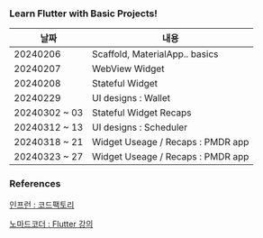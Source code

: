 ### Learn Flutter with Basic Projects!
| 날짜            | 내용                          |
| -------- | ---------------------------- |
| 20240206 |Scaffold, MaterialApp.. basics|
| 20240207 |WebView Widget|
| 20240208 |Stateful Widget|
| 20240229 |UI designs : Wallet|
| 20240302 ~ 03 |Stateful Widget Recaps|
| 20240312 ~ 13 |UI designs : Scheduler|
| 20240318 ~ 21 |Widget Useage / Recaps : PMDR app|
| 20240323 ~ 27 |Widget Useage / Recaps : PMDR app|
### References
[인프런 : 코드팩토리](https://www.inflearn.com/course/%ED%94%8C%EB%9F%AC%ED%84%B0-%ED%94%84%EB%A1%9C%EC%A0%9D%ED%8A%B8/dashboard)

[노마드코더 : Flutter 강의](https://nomadcoders.co/flutter-for-beginners/lobby)
